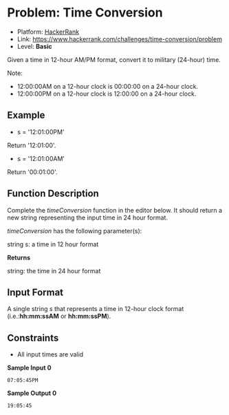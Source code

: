 # Problem: Time Conversion

- Platform: [HackerRank](https://www.hackerrank.com/)
- Link: https://www.hackerrank.com/challenges/time-conversion/problem
- Level: **Basic**

Given a time in 12-hour AM/PM format, convert it to military (24-hour) time.

Note: 
- 12:00:00AM on a 12-hour clock is 00:00:00 on a 24-hour clock.
- 12:00:00PM on a 12-hour clock is 12:00:00 on a 24-hour clock.

## Example
- s = '12:01:00PM'

Return '12:01:00'.

- s = '12:01:00AM'

Return '00:01:00'.

## Function Description

Complete the *timeConversion* function in the editor below. It should return a new string representing the input time in 24 hour format.

*timeConversion* has the following parameter(s):

string s: a time in 12 hour format

**Returns**

string: the time in 24 hour format

## Input Format

A single string *s* that represents a time in 12-hour clock format (i.e.:**hh:mm:ssAM**  or **hh:mm:ssPM**).

## Constraints

- All input times are valid

**Sample Input 0**
```
07:05:45PM
```

**Sample Output 0**
```
19:05:45
```